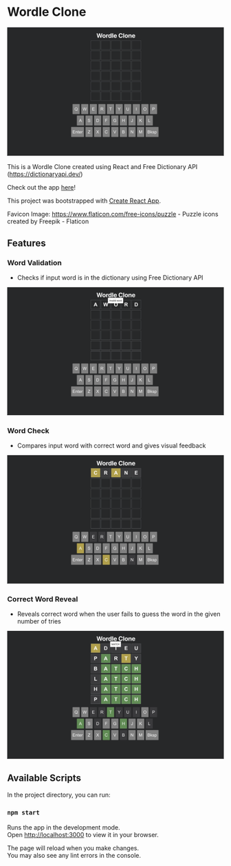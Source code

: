 # Wordle Clone

![Cover Image](/screenshots/cover_img.png?raw=true "Cover Image")

This is a Wordle Clone created using React and Free Dictionary API (https://dictionaryapi.dev/)

Check out the app [here](https://aroch17.github.io/wordle-clone/)!

This project was bootstrapped with [Create React App](https://github.com/facebook/create-react-app).

Favicon Image: https://www.flaticon.com/free-icons/puzzle - Puzzle icons created by Freepik - Flaticon

## Features

### Word Validation

- Checks if input word is in the dictionary using Free Dictionary API

![Word Validation](/screenshots/word_validation.png "Word Validation")

### Word Check
- Compares input word with correct word and gives visual feedback

![Word Check](/screenshots/word_check.png "Word Check")

### Correct Word Reveal
- Reveals correct word when the user fails to guess the word in the given number of tries

![Word Reveal](/screenshots/word_reveal.png "Word Reveal")

## Available Scripts

In the project directory, you can run:

### `npm start`

Runs the app in the development mode.\
Open [http://localhost:3000](http://localhost:3000) to view it in your browser.

The page will reload when you make changes.\
You may also see any lint errors in the console.